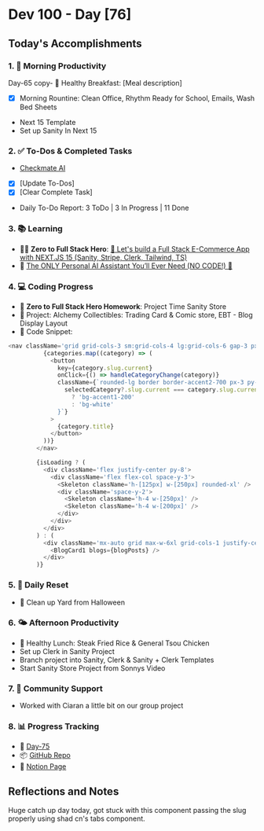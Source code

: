 # Dev 100 - Day [76]

## Today's Accomplishments

### 1. 🌅 Morning Productivity

Day-65 copy- 🍳 Healthy Breakfast: [Meal description]
- [x] Morning Rountine: Clean Office, Rhythm Ready for School, Emails, Wash Bed Sheets
- Next 15 Template
- Set up Sanity In Next 15

### 2. ✅ To-Dos & Completed Tasks

- [Checkmate AI](https://checkmate-ai.vercel.app/)
- [x] [Update To-Dos]
- [x] [Clear Complete Task]
- Daily To-Do Report: 3 ToDo | 3 In Progress | 11 Done

### 3. 📚 Learning

- 🦸‍♂️ **Zero to Full Stack Hero**: [🔴 Let's build a Full Stack E-Commerce App with NEXT.JS 15 (Sanity, Stripe, Clerk, Tailwind, TS)](https://www.youtube.com/watch?v=o-fgWea75O4&t=4567s)
- 🔗 [The ONLY Personal AI Assistant You’ll Ever Need (NO CODE!) 🚀](https://www.youtube.com/watch?v=UPCul37e-M0)

### 4. 💻 Coding Progress

- 🏫 **Zero to Full Stack Hero Homework**: Project Time Sanity Store
- 🦺 Project: Alchemy Collectibles: Trading Card & Comic store, EBT - Blog Display Layout
- 📝 Code Snippet:

```javascript
<nav className='grid grid-cols-3 sm:grid-cols-4 lg:grid-cols-6 gap-3 px-6 py-4'>
          {categories.map((category) => (
            <button
              key={category.slug.current}
              onClick={() => handleCategoryChange(category)}
              className={`rounded-lg border border-accent2-700 px-3 py-1 text-sm text-accent3-600 ${
                selectedCategory?.slug.current === category.slug.current
                  ? 'bg-accent1-200'
                  : 'bg-white'
              }`}
            >
              {category.title}
            </button>
          ))}
        </nav>

        {isLoading ? (
          <div className='flex justify-center py-8'>
            <div className='flex flex-col space-y-3'>
              <Skeleton className='h-[125px] w-[250px] rounded-xl' />
              <div className='space-y-2'>
                <Skeleton className='h-4 w-[250px]' />
                <Skeleton className='h-4 w-[200px]' />
              </div>
            </div>
          </div>
        ) : (
          <div className='mx-auto grid max-w-6xl grid-cols-1 justify-center gap-6 sm:grid-cols-2 lg:grid-cols-3'>
            <BlogCard1 blogs={blogPosts} />
          </div>
        )}
```

### 5. 🔄 Daily Reset

- 🧘 Clean up Yard from Halloween

### 6. 🌤️ Afternoon Productivity

- 🍱 Healthy Lunch: Steak Fried Rice & General Tsou Chicken
- Set up Clerk in Sanity Project
- Branch project into Sanity, Clerk & Sanity + Clerk Templates
- Start Sanity Store Project from Sonnys Video

### 7. 🤝 Community Support

- Worked with Ciaran a little bit on our group project

### 8. 📊 Progress Tracking

- 🏫 [Day-75](https://www.skool.com/universityofcode/dev-100-day-75)
- 📦 [GitHub Repo](https://github.com/Digitl-Alchemyst/dev100/blob/main/Day-75/day75.md)
- 📄 [Notion Page](https://liberating-galley-48d.notion.site/Dev100-Coding-Lifestyle-Challenge-a85ec9fba3ce41f3b29d581a1a85d92b?pvs=4)

## Reflections and Notes

Huge catch up day today, got stuck with this component passing the slug properly using shad cn's tabs component.
